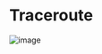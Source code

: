 # Traceroute

![image](https://user-images.githubusercontent.com/92641773/183672654-68d0e209-5d59-4db3-81b7-f2079567e88d.png)
